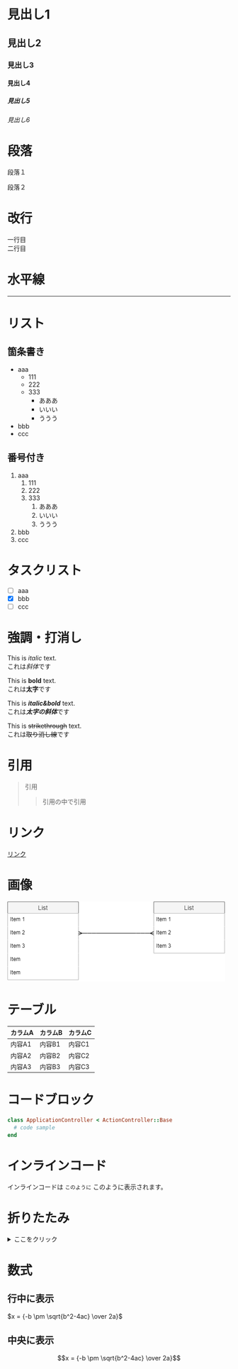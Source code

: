 # 見出し1
## 見出し2
### 見出し3
#### 見出し4
##### 見出し5
###### 見出し6

# 段落
段落１

段落２

# 改行
一行目  
二行目

# 水平線
---

# リスト
## 箇条書き
- aaa
  - 111
  - 222
  - 333
    - あああ
    - いいい
    - ううう
- bbb
- ccc

## 番号付き
1. aaa
   1. 111
   2. 222
   3. 333
      1. あああ
      2. いいい
      3. ううう
2. bbb
3. ccc

# タスクリスト
- [ ] aaa
- [x] bbb
- [ ] ccc

# 強調・打消し
This is *italic* text.  
これは*斜体*です

This is **bold** text.  
これは**太字**です

This is ***italic&bold*** text.  
これは***太字の斜体***です

This is ~~strikethrough~~ text.  
これは~~取り消し線~~です

# 引用
> 引用
>> 引用の中で引用

# リンク
[リンク](https://www.google.com/)

# 画像
![ER図](ER.png)

# テーブル
カラムA | カラムB | カラムC
--- | --- | ---
内容A1 | 内容B1 | 内容C1
内容A2 | 内容B2 | 内容C2
内容A3 | 内容B3 | 内容C3

# コードブロック
```ruby
class ApplicationController < ActionController::Base
  # code sample
end
```

# インラインコード
インラインコードは `このように` このように表示されます。

# 折りたたみ
<details>
<summary>ここをクリック</summary>
aaaaaaaaaaaaaaaaaaa<br>
bbbbbbbbbbbbbbbbbbb<br>
ccccccccccccccccccc<br>
</details>

# 数式
## 行中に表示
$x = {-b \pm \sqrt{b^2-4ac} \over 2a}$

## 中央に表示
$$x = {-b \pm \sqrt{b^2-4ac} \over 2a}$$